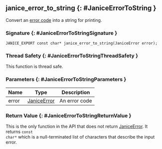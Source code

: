 ## janice_error_to_string {: #JaniceErrorToString }

Convert an [error code](enums.md#JaniceError) into a string for printing.

### Signature {: #JaniceErrorToStringSignature }
```
JANICE_EXPORT const char* janice_error_to_string(JaniceError error);
```

### Thread Safety {: #JaniceErrorToStringThreadSafety }

This function is thread safe.

### Parameters {: #JaniceErrorToStringParameters }

Name  | Type                                | Description
----- | ----------------------------------- | -----------
error | [JaniceError](enums.md#JaniceError) | An error code

### Return Value {: #JaniceErrorToStringReturnValue }

This is the only function in the API that does not return
[JaniceError](enums.md#JaniceError). It returns <code>const char\*</code> which is a
null-terminated list of characters that describe the input error.
